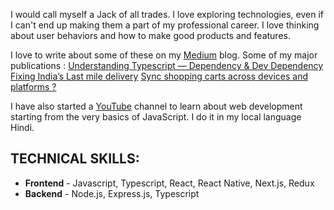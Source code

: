 I would call myself a Jack of all trades. 
I love exploring technologies, even if I can't end up making them a part of my professional career.
I love thinking about user behaviors and how to make good products and features.

I love to write about some of these on my [Medium](https://medium.com/@jjmayank98) blog.
Some of my major publications :
[Understanding Typescript — Dependency & Dev Dependency](https://medium.com/@jjmayank98/typescript-dependency-or-dev-dependency-cad623dff6d5)
[Fixing India’s Last mile delivery](https://medium.com/@jjmayank98/last-mile-delivery-fixing-logistics-indian-software-developers-version-cc676397b61c)
[Sync shopping carts across devices and platforms ?](https://medium.com/@jjmayank98/sync-shopping-carts-across-devices-and-platforms-53c62e4a9344)

I have also started a [YouTube](https://www.youtube.com/@mankuDevJS)  channel to learn about web development starting from the very basics of JavaScript.
I do it in my local language Hindi.

## TECHNICAL SKILLS:

* **Frontend** \- Javascript, Typescript, React, React Native, Next.js, Redux  
* **Backend** \- Node.js, Express.js, Typescript

